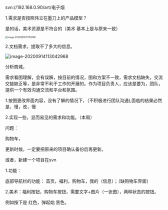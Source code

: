 svn://192.168.0.90/art/电子烟



1.需求是否按照伟立在墨刀上的产品模型？

是的话，美术资源是不符合的（美术 基本上是与原来一致）

<img src="C:\Users\ZC_HP1\AppData\Roaming\Typora\typora-user-images\image-20200914113152196.png" alt="image-20200914113152196" style="zoom:50%;" />

2.文档需求，提取不了多大的信息。



![image-20200914113042968](C:\Users\ZC_HP1\AppData\Roaming\Typora\typora-user-images\image-20200914113042968.png)

分析商城，

需求看图理解，会有误解，按目前的情况，图和方案不一致，需求文档缺失，交流交接缺乏等，是非常不利于工作的开展的。作为项目负责人，应该是要为，团队，提供一个有效沟通交流和平台和氛围。

1.按图更改界面内容，没有了解的情况下，（不积极进行团队沟通),面临的结果必然是，慢，改，慢

2.实现一些，显而易见的需求和功能。（本周）

问题：

购物车，



更新时候，一定要把原来的项目确认备份后再更新。

或者，新建一个项目在svn









1.功能：

底部导航栏的功能： 首页，福利，购物车，我的（信息）；（缺购物车界面）



2.美术：福利按钮，购物车按钮，需要文字+图片（一张图），两种状态的按钮。

例如按下是 红色，弹起始 黑色。



























